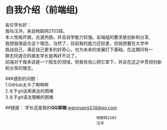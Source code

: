 #  自我介绍（前端组)  
各位学长好：  
我叫汪洋，来自物联网2103班。  
本人性格开朗，古道热肠，并且自学能力较强。前端组的要求是创新和分享,  
我想我很适合这个理念。当然了，目前我的能力还较差，但我想要在大学中  
挑战自己，满足自己更多的好奇心，也为未来的发展打下基础。在这期间有一  
群志同道合的朋友学长是再好不过了。  
前端对于我来说是一个陌生的领域，但我有信心把它拿下，并且在这之中贯彻创新和分享的理念。

###遇到的问题：  
1.GitHub太卡了啊啊啊  
2.关于git运用表达的困难  
3.关于git语法理解的困难  


##链接：
学长这是我的**QQ邮箱**:wangyang3.14@qq.com


                                             物联网2103
                                             汪洋